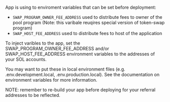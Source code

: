 
App is using to enviroment variables that can be set before deployment:
* `SWAP_PROGRAM_OWNER_FEE_ADDRESS` used to distribute fees to owner of the pool program (Note: this varibale reuqires special version of token-swap program)
* `SWAP_HOST_FEE_ADDRESS` used to distribute fees to host of the application

To inject varibles to the app, set the SWAP_PROGRAM_OWNER_FEE_ADDRESS and/or SWAP_HOST_FEE_ADDRESS environment variables to the addresses of your SOL accounts.

You may want to put these in local environment files (e.g. .env.development.local, .env.production.local). See the documentation on environment variables for more information.

NOTE: remember to re-build your app before deploying for your referral addresses to be reflected.
